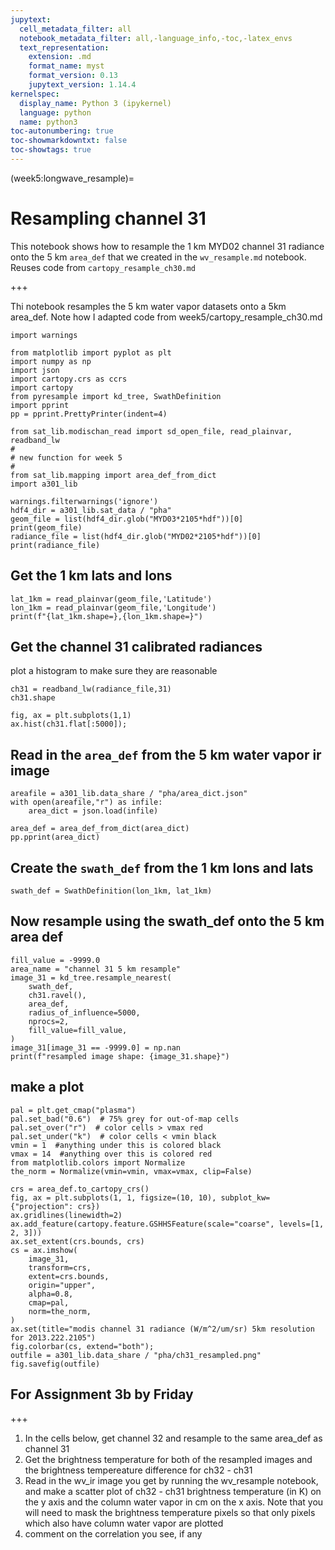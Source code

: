 ```yaml
---
jupytext:
  cell_metadata_filter: all
  notebook_metadata_filter: all,-language_info,-toc,-latex_envs
  text_representation:
    extension: .md
    format_name: myst
    format_version: 0.13
    jupytext_version: 1.14.4
kernelspec:
  display_name: Python 3 (ipykernel)
  language: python
  name: python3
toc-autonumbering: true
toc-showmarkdowntxt: false
toc-showtags: true
---
```


(week5:longwave_resample)=
# Resampling channel 31

This notebook shows how to resample the 1 km MYD02 channel 31 radiance onto the 5 km `area_def`
that we created in the `wv_resample.md` notebook.  Reuses code from `cartopy_resample_ch30.md`

+++

Thi notebook resamples the 5 km water vapor datasets onto a 5km area_def. Note how I adapted code from 
week5/cartopy_resample_ch30.md

```{code-cell} ipython3
import warnings

from matplotlib import pyplot as plt
import numpy as np
import json
import cartopy.crs as ccrs
import cartopy
from pyresample import kd_tree, SwathDefinition
import pprint
pp = pprint.PrettyPrinter(indent=4)

from sat_lib.modischan_read import sd_open_file, read_plainvar, readband_lw
#
# new function for week 5
#
from sat_lib.mapping import area_def_from_dict
import a301_lib

warnings.filterwarnings('ignore')
hdf4_dir = a301_lib.sat_data / "pha"
geom_file = list(hdf4_dir.glob("MYD03*2105*hdf"))[0]
print(geom_file)
radiance_file = list(hdf4_dir.glob("MYD02*2105*hdf"))[0]
print(radiance_file)
```

## Get the 1 km lats and lons

```{code-cell} ipython3
lat_1km = read_plainvar(geom_file,'Latitude')
lon_1km = read_plainvar(geom_file,'Longitude')
print(f"{lat_1km.shape=},{lon_1km.shape=}")
```

## Get the channel 31 calibrated radiances

plot a histogram to make sure they are reasonable

```{code-cell} ipython3
ch31 = readband_lw(radiance_file,31)
ch31.shape
```

```{code-cell} ipython3
fig, ax = plt.subplots(1,1)
ax.hist(ch31.flat[:5000]);
```

## Read in the `area_def` from the 5 km water vapor ir image

```{code-cell} ipython3
areafile = a301_lib.data_share / "pha/area_dict.json"
with open(areafile,"r") as infile:
    area_dict = json.load(infile)
    
area_def = area_def_from_dict(area_dict)
pp.pprint(area_dict)
```

## Create the `swath_def` from the 1 km lons and lats

```{code-cell} ipython3
swath_def = SwathDefinition(lon_1km, lat_1km)
```

## Now resample using the swath_def onto the 5 km area def

```{code-cell} ipython3
fill_value = -9999.0
area_name = "channel 31 5 km resample"
image_31 = kd_tree.resample_nearest(
    swath_def,
    ch31.ravel(),
    area_def,
    radius_of_influence=5000,
    nprocs=2,
    fill_value=fill_value,
)
image_31[image_31 == -9999.0] = np.nan
print(f"resampled image shape: {image_31.shape}")
```

## make a plot

```{code-cell} ipython3
pal = plt.get_cmap("plasma")
pal.set_bad("0.6")  # 75% grey for out-of-map cells
pal.set_over("r")  # color cells > vmax red
pal.set_under("k")  # color cells < vmin black
vmin = 1  #anything under this is colored black
vmax = 14  #anything over this is colored red
from matplotlib.colors import Normalize
the_norm = Normalize(vmin=vmin, vmax=vmax, clip=False)
```

```{code-cell} ipython3
crs = area_def.to_cartopy_crs()
fig, ax = plt.subplots(1, 1, figsize=(10, 10), subplot_kw={"projection": crs})
ax.gridlines(linewidth=2)
ax.add_feature(cartopy.feature.GSHHSFeature(scale="coarse", levels=[1, 2, 3]))
ax.set_extent(crs.bounds, crs)
cs = ax.imshow(
    image_31,
    transform=crs,
    extent=crs.bounds,
    origin="upper",
    alpha=0.8,
    cmap=pal,
    norm=the_norm,
)
ax.set(title="modis channel 31 radiance (W/m^2/um/sr) 5km resolution for 2013.222.2105")
fig.colorbar(cs, extend="both");
outfile = a301_lib.data_share / "pha/ch31_resampled.png"
fig.savefig(outfile)
```

## For Assignment 3b by Friday

+++

1) In the cells below, get channel 32 and resample to the same area_def as channel 31
2) Get the brightness temperature for both of the resampled images and the brightness tempereature difference 
   for ch32 - ch31
3) Read in the wv_ir image you get by running the wv_resample notebook, and make a scatter plot of
   ch32 - ch31 brightness temperature (in K) on the y axis and the column water vapor in cm on the x axis.  Note that
   you will need to mask the brightness temperature pixels so that only pixels which also have column water vapor are
   plotted
4) comment on the correlation you see, if any
